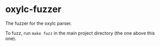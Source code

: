 # oxylc-fuzzer

The fuzzer for the oxylc parser.

To fuzz, run `make fuzz` in the main project directory (the one above this one).
